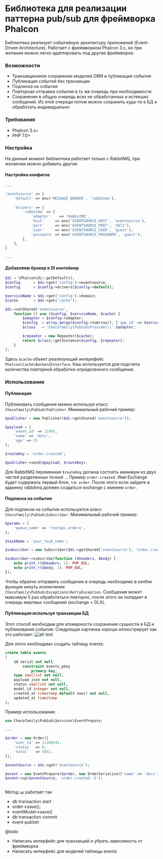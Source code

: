 # Библиотека для реализации паттерна pub/sub для фреймворка Phalcon

Библиотека реализует событийную архитектуру приложений (Event-Driven Architecture). Работает с фреймворком Phalcon 3.x, но при желании можно легко адаптировать под другие фреймворки.  

### Возможности
- Транзакционное сохранение моделей ORM и публикация события
- Публикация событий без транзакции
- Подписка на события 
- Повторная отправка события в ту же очередь при необходимости
- Сохранение в общую очередь всех не обработанных и истекших сообщений. Из этой очереди потом можно сохранить куда-то в БД и обработать индивидуально

### Требования
- Phalcon 3.x+
- PHP 7.0+

### Настройка

На данный момент библиотека работает только с RabbitMQ, при желаении можно добавить другие. 

#### Настройка конфигов
```php
...

'eventsource' => [
    'default' => env('MESSAGE_BROKER', 'rabbitmq'),
    
    'drivers' => [
        'rabbitmq' => [
            'adapter'    => 'RabbitMQ',
            'host'     => env('EVENTSOURCE_HOST', 'eventsource'),
            'port'     => env('EVENTSOURCE_PORT', '5672'),
            'user'     => env('EVENTSOURCE_USER', 'guest'),
            'password' => env('EVENTSOURCE_PASSWORD', 'guest'),
        ],
    ],
]

...
```

#### Добавляем брокер в DI контейнер

```php
$di = \Phalcon\Di::getDefault();
$config      = $di->get('config')->eventsource;
$config      = $config->drivers[$config->default];

$serviceName = $di->get('config')->domain;
$cache       = $di->get('cache');

$di->setShared('eventsource',
    function () use ($config, $serviceName, $cache) {
        $adapter = $config->adapter;
        $config  = array_merge($config->toArray(), ['app_id' => $serviceName]);
        $class   = 'Chocofamily\PubSub\Provider\\'.$adapter;

        $repeater = new Repeater($cache);
        return $class::getInstance($config, $repeater);
    }
);
```

Здесь `$cache` объект реализующий интерефейс `Phalcon\Cache\BackendInterface`. Кэш используется для подсчета количества повторной обработки определенного сообщения.

### Использование

#### Публикация
Публиковать сообщения можно используя класс `Chocofamily\PubSub\Publisher`. Минимальный рабочий пример:
````php
$publisher = new Publisher($di->getShared('eventsource'));

$payload = [
	'event_id' => 11995,
	'name' => 'docx',
	'age' => 25
];

$routeKey = 'order.created';

$publisher->send($payload, $routeKey);
````
Для RabbitMQ переменная `$routeKey` должна состоять минимум из двух частей разделенных точкой `.`. Пример `order.created`. Имя Exchange будет содержать первый блок, т.е. `order`. После этого если зайдете в админку rabbitmq должен создаться exchange с именем `order`.

#### Подписка на событие
Для подписки на события используется класс `Chocofamily\PubSub\Subscriber`. Минимальный рабочий пример:

````php
$params = [
    'queue_name' => 'restapi_orderx',
];

$taskName = 'your_task_name';

$subscriber = new Subscriber($di->getShared('eventsource'), 'order.created.*', $params, $taskName);

$subscriber->subscribe(function ($headers, $body) {
    echo print_r($headers, 1). PHP_EOL;
    echo print_r($body, 1). PHP_EOL;
});
````

Чтобы обратно отправить сообщение в очередь необходимо в кэлбэк функции кинуть исключение `Chocofamily\PubSub\Exceptions\RetryException`. Сообщение может максимум 5 раз обработаться повторно, после этого он попадает в очередь мертвых сообщений (exchange = DLX). 


#### Публикация используя транзакции БД
Этот способ необходим для атомарности сохранения сущности в БД и публикования события. Следующая картинка хорошо иллюстрирует как это работает:
![alt text](https://image.ibb.co/nvznx9/richardson_microservices_part5_local_transaction_e1449165852332.jpg)

Для этого необходимо создать таблицу events:

````sql
create table events
(
	id serial not null
		constraint events_pkey
			primary key,
	type smallint not null,
	payload json not null,
	status smallint not null,
	model_id integer not null,
	created_at timestamp default now() not null,
	updated_at timestamp
);
````


Пример использования:
````php
use Chocofamily\PubSub\Services\EventPrepare;

...

$order = new Order([
    'user_id' => 11166541,
    'status'  => 0,
    'total'   => 5852,
]);

$eventSource = $di->get('eventsource');

$event = new EventPrepare($order, new OrderSerialize(['name' => 'docx']), 1);
$event->up($eventSource, 'order.created.-5');
	
````

Метод `up` работает так
- db transaction start
- order->save();
- eventModel->save()
- db transaction commit
- event publish








@todo
- Написать интерфейс для транзакций и убрать зависимость от фреймворка
- Написать интерфейс для моделей таблицы events 

